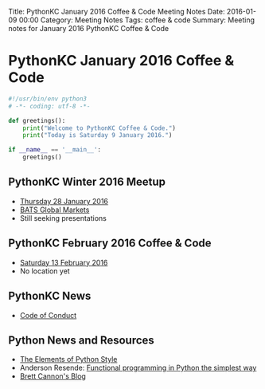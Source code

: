 Title: PythonKC January 2016 Coffee & Code Meeting Notes
Date: 2016-01-09 00:00
Category: Meeting Notes
Tags: coffee & code
Summary: Meeting notes for January 2016 PythonKC Coffee & Code

# PythonKC January 2016 Coffee & Code

```python
#!/usr/bin/env python3
# -*- coding: utf-8 -*-

def greetings():
    print("Welcome to PythonKC Coffee & Code.")
    print("Today is Saturday 9 January 2016.")

if __name__ == '__main__':
    greetings()
```

## PythonKC Winter 2016 Meetup

* [Thursday 28 January 2016](http://www.meetup.com/pythonkc/events/227574245/)
* [BATS Global Markets](http://www.batstrading.com)
* Still seeking presentations

## PythonKC February 2016 Coffee & Code

* [Saturday 13 February 2016](http://www.meetup.com/pythonkc/events/227778898/)
* No location yet

## PythonKC News

* [Code of Conduct](https://github.com/pythonkc/code-of-conduct)

## Python News and Resources

* [The Elements of Python Style](https://github.com/amontalenti/elements-of-python-style)
* Anderson Resende: [Functional programming in Python the simplest way](http://www.vinta.com.br/blog/2015/functional-programming-python.html)
* [Brett Cannon's Blog](http://snarky.ca/)
